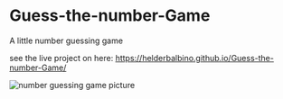 # Guess-the-number-Game
A little number guessing game 



see the live project on here:
https://helderbalbino.github.io/Guess-the-number-Game/


<img src="https://lh3.googleusercontent.com/4CNfwdOjAgHi_-d-gGeGVVwPXZI93zJv7QX-9VLBA_6KunHnGe3K13TGltzIkAp-Ucs5c-7jkos83k8RM8sHa9eJdlFStZasOQIdpJoAohWAnbi7KYOn_m7GcanxPGNdItiOp5UpkdSbG_Dgt4LO9LU0Gfx5KJGrveDsGz1ViIYmrO5nY-hyr1KHTY0ziG63P19BhmPAvRZKQRw5_Y90VW5a47ILGHYnuKiw7hIMn6yrmWuVsg-cSoolb035gvumdiQFLDFZuirK5lXHCx8_nxx5US9lXV8MfmHgPzamQIuwwbBKhJHPlVau5mNOxKYiIAlngmvuDtAgB2TAIrCCcHrT1GCejnVB7rFCuiBEN2YneF2f_IvILnz0zbI4qI4ru7z5IKFXlM-D2uO4hAMnKyr_HEWq5FL4zOklNPW-QZh636V_olPpxTJEkZzJ0N7A9lQIYini2pwEDkKElW9B4K9LuGR_Am0lQeOdNqu0OC2-bkoSLrh2nzZv34LDlUXxEwSKnWDK21yEGT3DiUTr1tkOwlDF8UzcYvKGvwVijzypqq-sCIv6yF5qSzfmAjGlR-mMsonu9WNSf8GO7yPxV9C5NbmDuTw4s0O1uMLwgHfbf9z3x2daLfKUEKvjeypxJjjpHjLmbjBk9QF0Io5QoX-3d_G58a-Avuh0KybNgKG_a0ST37srNO33Uu1CzA=w1620-h1378-no?authuser=0" alt="number guessing game picture">
